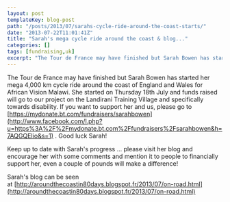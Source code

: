 ```yaml
---
layout: post
templateKey: blog-post
path: "/posts/2013/07/sarahs-cycle-ride-around-the-coast-starts/"
date: "2013-07-22T11:01:41Z"
title: "Sarah's mega cycle ride around the coast & blog..."
categories: []
tags: [fundraising,uk]
excerpt: "The Tour de France may have finished but Sarah Bowen has started her mega 4,000 km cycle ride aroun..."
---
```


The Tour de France may have finished but Sarah Bowen has started her mega 4,000 km cycle ride around the coast of England and Wales for African Vision Malawi. She started on Thursday 18th July and funds raised will go to our project on the Landirani Training Village and specifically towards disability. If you want to support her and us, please go to [https://mydonate.bt.com/fundraisers/sarahbowen](http://www.facebook.com/l.php?u=https%3A%2F%2Fmydonate.bt.com%2Ffundraisers%2Fsarahbowen&h=7AQGQEIio&s=1) . Good luck Sarah!

Keep up to date with Sarah's progress ... please visit her blog and encourage her with some comments and mention it to people to financially support her, even a couple of pounds will make a difference!

Sarah's blog can be seen at [http://aroundthecoastin80days.blogspot.fr/2013/07/on-road.html](http://aroundthecoastin80days.blogspot.fr/2013/07/on-road.html)
